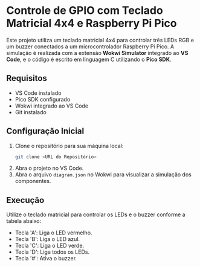 # Controle de GPIO com Teclado Matricial 4x4 e Raspberry Pi Pico

Este projeto utiliza um teclado matricial 4x4 para controlar três LEDs RGB e um buzzer conectados a um microcontrolador Raspberry Pi Pico. A simulação é realizada com a extensão **Wokwi Simulator** integrado ao **VS Code**, e o código é escrito em linguagem C utilizando o **Pico SDK**.

## Requisitos
- VS Code instalado
- Pico SDK configurado
- Wokwi integrado ao VS Code
- Git instalado

## Configuração Inicial
1. Clone o repositório para sua máquina local:
   ```bash
   git clone <URL do Repositório>
   ```
2. Abra o projeto no VS Code.
3. Abra o arquivo `diagram.json` no Wokwi para visualizar a simulação dos componentes.

## Execução
Utilize o teclado matricial para controlar os LEDs e o buzzer conforme a tabela abaixo:

- Tecla 'A': Liga o LED vermelho.
- Tecla 'B': Liga o LED azul.
- Tecla 'C': Liga o LED verde.
- Tecla 'D': Liga todos os LEDs.
- Tecla '#': Ativa o buzzer.